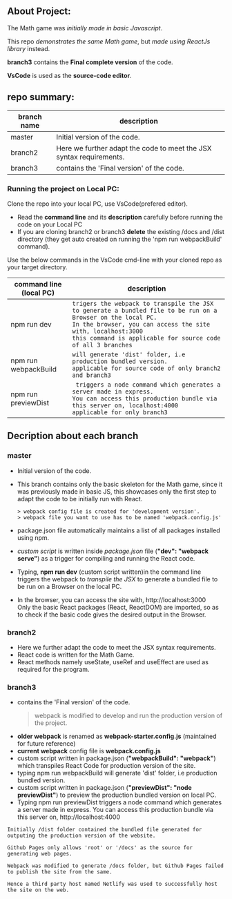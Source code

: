 ## About Project:

The Math game was _initially made in basic Javascript_.

This repo _demonstrates the same Math game_, but _made using ReactJs library_ instead.

**branch3** contains the **Final complete version** of the code.

**VsCode** is used as the **source-code editor**.

## repo summary:

| branch name | description                                                         |
| ----------- | ------------------------------------------------------------------- |
| master      | Initial version of the code.                                        |
| branch2     | Here we further adapt the code to meet the JSX syntax requirements. |
| branch3     | contains the 'Final version' of the code.                           |

### Running the project on Local PC:

Clone the repo into your local PC, use VsCode(prefered editor).

- Read the **command line** and its **description** carefully before running the code on your Local PC
- If you are cloning branch2 or branch3 **delete** the existing /docs and /dist directory (they get auto created on running the 'npm run webpackBuild' command).

Use the below commands in the VsCode cmd-line with your cloned repo as your target directory.

| command line <br>(local PC) | description                                                                                                                                                                                                                                           |
| --------------------------- | ----------------------------------------------------------------------------------------------------------------------------------------------------------------------------------------------------------------------------------------------------- |
| npm run dev                 | `trigers the webpack to transpile the JSX to generate a bundled file to be run on a Browser on the local PC.`<br> `In the browser, you can access the site with, localhost:3000` <br> `this command is applicable for source code of all 3 branches ` |
| npm run webpackBuild        | `will generate 'dist' folder, i.e production bundled version.` <br> `applicable for source code of only branch2 and branch3 `                                                                                                                         |
| npm run previewDist         | ` triggers a node command which generates a server made in express.`<br>`You can access this production bundle via this server on, localhost:4000 ` <br> `applicable for only branch3 `                                                               |

## Decription about each branch

### master

- Initial version of the code.
- This branch contains only the basic skeleton for the Math game,
  since it was previously made in basic JS, this showcases only the first
  step to adapt the code to be initially run with React.

      > webpack config file is created for 'development version'.
      > webpack file you want to use has to be named 'webpack.config.js'

- package.json file automatically maintains a list of all packages installed using npm.
- _custom script_ is written inside _package.json_ file (**"dev": "webpack serve"**) as a trigger for compiling and running the React code.
- Typing, **npm run dev** (custom script written)in the command line triggers the webpack to _transpile the JSX_ to generate a bundled file to be run on a Browser on the local PC.
- In the browser, you can access the site with, http://localhost:3000 \
  Only the basic React packages (React, ReactDOM) are imported, so as to check
  if the basic code gives the desired output in the Browser.

### branch2

- Here we further adapt the code to meet the JSX syntax requirements.
- React code is written for the Math Game.
- React methods namely useState, useRef and useEffect are used as required for the program.

### branch3

- contains the 'Final version' of the code.
  > webpack is modified to develop and run the production version of the project.
- **older webpack** is renamed as **webpack-starter.config.js** (maintained for future reference)
- **current webpack** config file is **webpack.config.js**
- custom script written in package.json (**"webpackBuild": "webpack"**) which transpiles React Code
  for production version of the site.
- typing npm run webpackBuild will generate 'dist' folder, i.e production bundled version.
- custom script written in package.json (**"previewDist": "node previewDist"**) to preview the
  production bundled version on local PC.
- Typing npm run previewDist triggers a node command which generates a server made in express.
  You can access this production bundle via this server on, http://localhost:4000

`Initially /dist folder contained the bundled file generated for outputing the production version of the website.`<br>

`Github Pages only allows 'root' or '/docs' as the source for generating web pages.`<br>

`Webpack was modified to generate /docs folder, but Github Pages failed to publish the site from the same.`<br>

`Hence a third party host named Netlify was used to successfully host the site on the web.`
